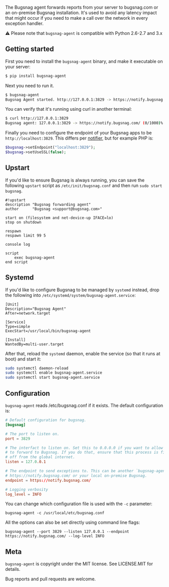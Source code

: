 The Bugsnag agent forwards reports from your server to bugsnag.com or an
on-premise Bugsnag installation. It's used to avoid any latency impact that
might occur if you need to make a call over the network in every exception
handler.

:warning: Please note that `bugsnag-agent` is compatible with Python 2.6-2.7 and 3.x

## Getting started

First you need to install the `bugsnag-agent` binary, and make it executable on your server:

```bash
$ pip install bugsnag-agent
```

Next you need to run it.

```bash
$ bugsnag-agent
Bugsnag Agent started. http://127.0.0.1:3829 -> https://notify.bugsnag.com/
```

You can verify that it's running using curl in another terminal:

```bash
$ curl http://127.0.0.1:3829
Bugsnag agent: 127.0.0.1:3829 -> https://notify.bugsnag.com/ (0/1000)%
```

Finally you need to configure the endpoint of your Bugsnag apps to be `http://localhost:3829`. This differs per [notifier](https://docs.bugsnag.com/platforms/), but for example PHP is:

```php
$bugsnag->setEndpoint("localhost:3829");
$bugsnag->setUseSSL(false);
```

## Upstart

If you'd like to ensure Bugsnag is always running, you can save the following `upstart` script as `/etc/init/bugsnag.conf` and then run `sudo start bugsnag`.

```upstart
#!upstart
description "Bugsnag forwarding agent"
author      "Bugsnag <support@bugsnag.com>"

start on (filesystem and net-device-up IFACE=lo)
stop on shutdown

respawn
respawn limit 99 5

console log

script
    exec bugsnag-agent
end script
```

## Systemd

If you'd like to configure Bugsnag to be managed by `systemd` instead, drop the following into `/etc/systemd/system/bugsnag-agent.service`:

```
[Unit]
Description="Bugsnag Agent"
After=network.target

[Service]
Type=simple
ExecStart=/usr/local/bin/bugsnag-agent

[Install]
WantedBy=multi-user.target
```

After that, reload the `systemd` daemon, enable the service (so that it runs at boot) and start it:

```bash
sudo systemctl daemon-reload
sudo systemctl enable bugsnag-agent.service
sudo systemctl start bugsnag-agent.service
```

## Configuration

`bugsnag-agent` reads /etc/bugsnag.conf if it exists. The default configuration is:

```conf
# Default configuration for bugsnag.
[bugsnag]

# The port to listen on.
port = 3829

# The interfact to listen on. Set this to 0.0.0.0 if you want to allow anyone
# to forward to Bugsnag. If you do that, ensure that this process is firewalled
# off from the global internet.
listen = 127.0.0.1

# The endpoint to send exceptions to. This can be another `bugsnag-agent`,
# https://notify.bugsnag.com/ or your local on-premise Bugsnag.
endpoint = https://notify.bugsnag.com/

# Logging verbosity
log_level = INFO
```

You can change which configuration file is used with the `-c` parameter:

```
bugsnag-agent -c /usr/local/etc/bugsnag.conf
```

All the options can also be set directly using command line flags:

```
bugsnag-agent --port 3829 --listen 127.0.0.1 --endpoint https://notify.bugsnag.com/ --log-level INFO
```

## Meta
`bugsnag-agent` is copyright under the MIT license. See LICENSE.MIT for details.

Bug reports and pull requests are welcome.
